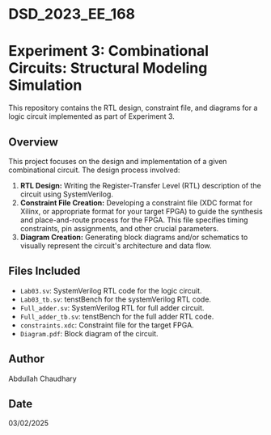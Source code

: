 # DSD_2023_EE_168
# Experiment 3: Combinational Circuits: Structural Modeling Simulation

This repository contains the RTL design, constraint file, and diagrams for a logic circuit implemented as part of Experiment 3.

## Overview

This project focuses on the design and implementation of a given combinational circuit. The design process involved:

1. **RTL Design:** Writing the Register-Transfer Level (RTL) description of the circuit using SystemVerilog.
2. **Constraint File Creation:** Developing a constraint file (XDC format for Xilinx, or appropriate format for your target FPGA) to guide the synthesis and place-and-route process for the FPGA.  This file specifies timing constraints, pin assignments, and other crucial parameters.
3. **Diagram Creation:** Generating block diagrams and/or schematics to visually represent the circuit's architecture and data flow.

## Files Included

*   `Lab03.sv`: SystemVerilog RTL code for the logic circuit.
*   `Lab03_tb.sv`: tenstBench for the systemVerilog RTL code.
*   `Full_adder.sv`: SystemVerilog RTL for full adder circuit.
*   `Full_adder_tb.sv`: tenstBench for the full adder RTL code.
*   `constraints.xdc`: Constraint file for the target FPGA.
*   `Diagram.pdf`: Block diagram of the circuit.

## Author

Abdullah Chaudhary

## Date

03/02/2025


